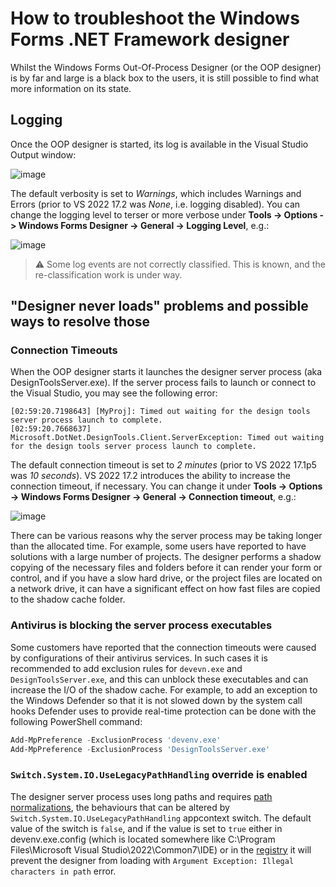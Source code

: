 # How to troubleshoot the Windows Forms .NET Framework designer

Whilst the Windows Forms Out-Of-Process Designer (or the OOP designer) is by far and large is a black box to the users, it is still possible to find what more information on its state.

## Logging 

Once the OOP designer is started, its log is available in the Visual Studio Output window:

![image](https://user-images.githubusercontent.com/4403806/154604523-081f6197-d597-4416-9877-72fb61d12b8a.png)

The default verbosity is set to  _Warnings_, which includes Warnings and Errors (prior to VS 2022 17.2 was _None_, i.e. logging disabled). You can change the logging level to terser or more verbose under **Tools -> Options -> Windows Forms Designer -> General -> Logging Level**, e.g.:

![image](https://user-images.githubusercontent.com/4403806/154607481-44fa404a-894e-4656-95b8-efdeced2ace0.png)

> :warning: Some log events are not correctly classified. This is known, and the re-classification work is under way.

## "Designer never loads" problems and possible ways to resolve those

### Connection Timeouts

When the OOP designer starts it launches the designer server process (aka DesignToolsServer.exe). If the server process fails to launch or connect to the Visual Studio, you may see the following error:

```
[02:59:20.7198643] [MyProj]: Timed out waiting for the design tools server process launch to complete.
[02:59:20.7668637] Microsoft.DotNet.DesignTools.Client.ServerException: Timed out waiting for the design tools server process launch to complete.
```

The default connection timeout is set to _2 minutes_ (prior to VS 2022 17.1p5 was _10 seconds_). VS 2022 17.2 introduces the ability to increase the connection timeout, if necessary. You can change it under **Tools -> Options -> Windows Forms Designer -> General -> Connection timeout**, e.g.:

![image](https://user-images.githubusercontent.com/4403806/154607521-8665597b-b2e5-448b-adcb-a2c147570501.png)

There can be various reasons why the server process may be taking longer than the allocated time. For example, some users have reported to have solutions with a large number of projects. The designer performs a shadow copying of the necessary files and folders before it can render your form or control, and if you have a slow hard drive, or the project files are located on a network drive, it can have a significant effect on how fast files are copied to the shadow cache folder.

### Antivirus is blocking the server process executables

Some customers have reported that the connection timeouts were caused by configurations of their antivirus services. In such cases it is recommended to add exclusion rules for `devevn.exe` and `DesignToolsServer.exe`, and this can unblock these executables and can increase the I/O of the shadow cache. For example, to add an exception to the Windows Defender so that it is not slowed down by the system call hooks Defender uses to provide real-time protection can be done with the following PowerShell command:

```powershell
Add-MpPreference -ExclusionProcess 'devenv.exe'
Add-MpPreference -ExclusionProcess 'DesignToolsServer.exe'
```

### `Switch.System.IO.UseLegacyPathHandling` override is enabled

The designer server process uses long paths and requires [path normalizations](https://docs.microsoft.com/dotnet/framework/migration-guide/mitigation-path-normalization), the behaviours that can be altered by `Switch.System.IO.UseLegacyPathHandling` appcontext switch. The default value of the switch is `false`, and if the value is set to `true` either in devenv.exe.config (which is located somewhere like C:\Program Files\Microsoft Visual Studio\2022\Common7\IDE) or in the [registry](https://docs.microsoft.com/dotnet/api/system.appcontext?view=net-6.0#appcontext-for-library-consumers) it will prevent the designer from loading with `Argument Exception: Illegal characters in path` error.
